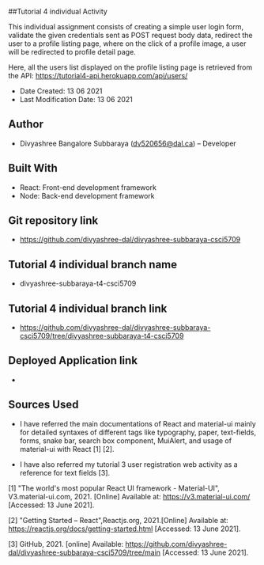 ##Tutorial 4 individual Activity

This individual assignment consists of creating a simple user login form, validate the given credentials sent as POST request body data, redirect the user to a profile listing page, where on the click of a profile image, a user will be redirected to profile detail page. 

Here, all the users list displayed on the profile listing page is retrieved from the API: https://tutorial4-api.herokuapp.com/api/users/

* Date Created: 13 06 2021
* Last Modification Date: 13 06 2021

## Author

* Divyashree Bangalore Subbaraya (dv520656@dal.ca) – Developer 

## Built With

* React: Front-end development framework
* Node: Back-end development framework

## Git repository link

* https://github.com/divyashree-dal/divyashree-subbaraya-csci5709

## Tutorial 4 individual branch name

* divyashree-subbaraya-t4-csci5709 

## Tutorial 4 individual branch link

* https://github.com/divyashree-dal/divyashree-subbaraya-csci5709/tree/divyashree-subbaraya-t4-csci5709

## Deployed Application link

* 

## Sources Used

* I have referred the main documentations of React and material-ui mainly for detailed syntaxes of different tags like typography, paper, text-fields, forms, snake bar, search box component, MuiAlert, and usage of material-ui with React [1] [2]. 

* I have also referred my tutorial 3 user registration web activity as a reference for text fields [3].  

[1] "The world's most popular React UI framework - Material-UI", V3.material-ui.com, 2021. [Online] Available at: <https://v3.material-ui.com/> [Accessed: 13 June 2021].

[2] "Getting Started – React",Reactjs.org, 2021.[Online] Available at: <https://reactjs.org/docs/getting-started.html> [Accessed: 13 June 2021].

[3] GitHub, 2021. [online] Available: <https://github.com/divyashree-dal/divyashree-subbaraya-csci5709/tree/main> [Accessed: 13 June 2021].